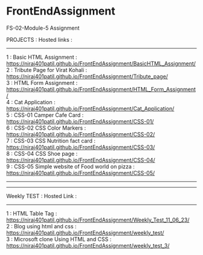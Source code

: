 # FrontEndAssignment
FS-02-Module-5 Assignment

PROJECTS :  Hosted links  :  <hr>

1 : Basic HTML Assignment : https://niraj401patil.github.io/FrontEndAssignment/BasicHTML_Assignment/   <br>
2 : Tribute Page for Virat Kohali : https://niraj401patil.github.io/FrontEndAssignment/Tribute_page/          
3 : HTML Form Assignment : https://niraj401patil.github.io/FrontEndAssignment/HTML_Form_Assignment/    <br>
4 : Cat Application : https://niraj401patil.github.io/FrontEndAssignment/Cat_Application/              <br> 
5 : CSS-01 Camper Cafe Card : https://niraj401patil.github.io/FrontEndAssignment/CSS-01/               <br>
6 : CSS-02 CSS Color Markers : https://niraj401patil.github.io/FrontEndAssignment/CSS-02/              <br>
7 : CSS-03 CSS Nutrition fact card : https://niraj401patil.github.io/FrontEndAssignment/CSS-03/        <br>
8 : CSS-04 CSS Shoe page : https://niraj401patil.github.io/FrontEndAssignment/CSS-04/                  <br>
9 : CSS-05 Simple website of Food world on pizza : https://niraj401patil.github.io/FrontEndAssignment/CSS-05/      <br><hr><hr>



Weekly TEST : Hosted Link :   <hr>

1 : HTML Table Tag : https://niraj401patil.github.io/FrontEndAssignment/Weekly_Test_11_06_23/                            <br>
2 : Blog using html and css : https://niraj401patil.github.io/FrontEndAssignment/weekly_test/                            <br>
3 : Microsoft clone Using HTML and CSS : https://niraj401patil.github.io/FrontEndAssignment/weekly_test_3/               <br>
